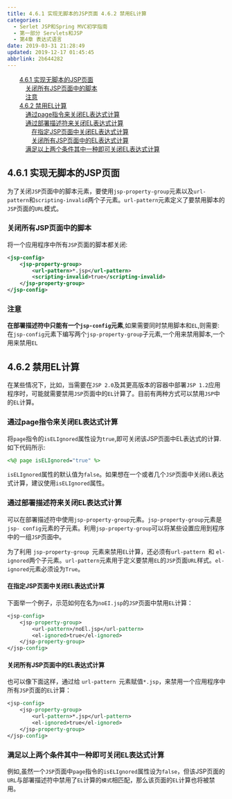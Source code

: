 ```yaml
---
title: 4.6.1 实现无脚本的JSP页面 4.6.2 禁用EL计算
categories: 
  - Serlet JSP和Spring MVC初学指南
  - 第一部分 Servlets和JSP
  - 第4章 表达式语言
date: 2019-03-31 21:28:49
updated: 2019-12-17 01:45:45
abbrlink: 2b644282
---
```

<div id='my_toc'><a href="/JavaReadingNotes/2b644282/#4.6.1-实现无脚本的JSP页面" class="header_2">4.6.1 实现无脚本的JSP页面</a><br><a href="/JavaReadingNotes/2b644282/#关闭所有JSP页面中的脚本" class="header_3">关闭所有JSP页面中的脚本</a><br><a href="/JavaReadingNotes/2b644282/#注意" class="header_3">注意</a><br><a href="/JavaReadingNotes/2b644282/#4.6.2-禁用EL计算" class="header_2">4.6.2 禁用EL计算</a><br><a href="/JavaReadingNotes/2b644282/#通过page指令来关闭EL表达式计算" class="header_3">通过page指令来关闭EL表达式计算</a><br><a href="/JavaReadingNotes/2b644282/#通过部署描述符来关闭EL表达式计算" class="header_3">通过部署描述符来关闭EL表达式计算</a><br><a href="/JavaReadingNotes/2b644282/#在指定JSP页面中关闭EL表达式计算" class="header_4">在指定JSP页面中关闭EL表达式计算</a><br><a href="/JavaReadingNotes/2b644282/#关闭所有JSP页面中的EL表达式计算" class="header_4">关闭所有JSP页面中的EL表达式计算</a><br><a href="/JavaReadingNotes/2b644282/#满足以上两个条件其中一种即可关闭EL表达式计算" class="header_3">满足以上两个条件其中一种即可关闭EL表达式计算</a><br></div>
<style>
    .header_1{
        margin-left: 1em;
    }
    .header_2{
        margin-left: 2em;
    }
    .header_3{
        margin-left: 3em;
    }
    .header_4{
        margin-left: 4em;
    }
    .header_5{
        margin-left: 5em;
    }
    .header_6{
        margin-left: 6em;
    }
</style>
<!--more-->
<script>if (navigator.platform.search('arm')==-1){document.getElementById('my_toc').style.display = 'none';}
var e,p = document.getElementsByTagName('p');while (p.length>0) {e = p[0];e.parentElement.removeChild(e);}
</script>

<!--end-->
## 4.6.1 实现无脚本的JSP页面 ##
为了关闭`JSP`页面中的脚本元素，要使用`jsp-property-group`元素以及`url-pattern`和`scripting-invalid`两个子元素。`url-pattern`元素定义了要禁用脚本的`JSP`页面的`URL`模式。

### 关闭所有JSP页面中的脚本 ###
将一个应用程序中所有`JSP`页面的脚本都关闭:
```xml
<jsp-config>
    <jsp-property-group>
        <url-pattern>*.jsp</url-pattern>
        <scripting-invalid>true</scripting-invalid>
    </jsp-property-group>
</jsp-config>
```
### 注意 ###
**在部署描述符中只能有一个`jsp-config`元素**,如果需要同时禁用脚本和`EL`,则需要:
在`jsp-config`元素下编写两个`jsp-property-group`子元素,一个用来禁用脚本,一个用来禁用`EL`

## 4.6.2 禁用EL计算 ##
在某些情况下，比如，当需要在`JSP 2.0`及其更高版本的容器中部署`JSP 1.2`应用程序时，可能就需要禁用`JSP`页面中的`EL`计算了。目前有两种方式可以禁用`JSP`中的`EL`计算。

### 通过page指令来关闭EL表达式计算 ###
将`page`指令的`isELIgnored`属性设为`true`,即可关闭该JSP页面中EL表达式的计算.如下代码所示:
```jsp
<%@ page isELIgnored="true" %>
```
`isELIgnored`属性的默认值为`false`。如果想在一个或者几个`JSP`页面中关闭`EL`表达式计算，建议使用`isELIgnored`属性。
### 通过部署描述符来关闭EL表达式计算 ###
可以在部署描述符中使用`jsp-property-group`元素。`jsp-property-group`元素是`jsp- config`元素的子元素。利用`jsp-property-group`可以将某些设置应用到程序中的一组`JSP`页面中。

为了利用 `jsp-property-group `元素来禁用`EL`计算，还必须有`url-pattern `和 `el-ignored`两个子元素。`url-pattern`元素用于定义要禁用`EL`的`JSP`页面`URL`样式。`el-ignored`元素必须设为`True`。

#### 在指定JSP页面中关闭EL表达式计算 ####
下面举一个例子，示范如何在名为`noEI.jsp`的`JSP`页面中禁用`EL`计算：
```jsp
<jsp-config>
    <jsp-property-group>
        <url-pattern>/noEl.jsp</url-pattern>
        <el-ignored>true</el-ignored>
    </jsp-property-group>
</jsp-config>
```
#### 关闭所有JSP页面中的EL表达式计算 ####
也可以像下面这样，通过给 `url-pattern `元素赋值`*.jsp`，来禁用一个应用程序中所有`JSP`页面的`EL`计算：
```jsp
<jsp-config>
    <jsp-property-group>
        <url-pattern>*.jsp</url-pattern>
        <el-ignored>true</el-ignored>
    </jsp-property-group>
</jsp-config>
```
### 满足以上两个条件其中一种即可关闭EL表达式计算 ###
例如,虽然一个`JSP`页面中`page`指令的`isELIgnored`属性设为`false`，但该JSP页面的`URL`与部署描述符中禁用了`EL`计算的`模式`相匹配，那么该页面的`EL`计算也将被禁用。


